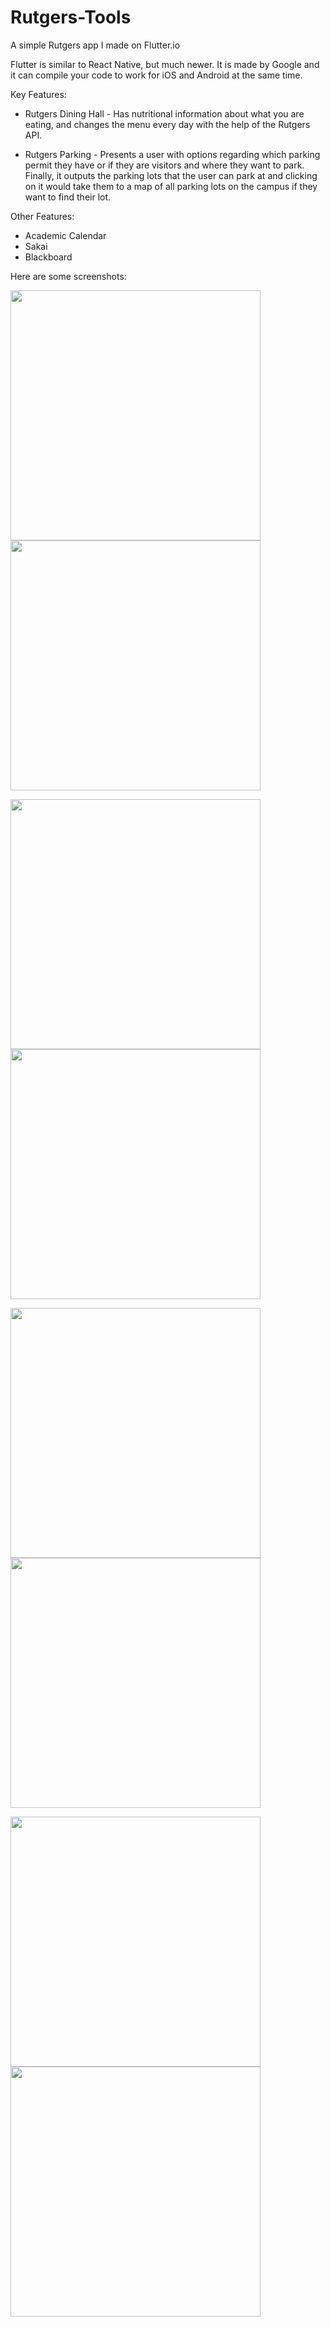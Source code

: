 # Rutgers-Tools
A simple Rutgers app I made on Flutter.io

Flutter is similar to React Native, but much newer. It is made by Google and it can compile your code to work for iOS and Android at the same time.

Key Features:

- Rutgers Dining Hall - Has nutritional information about what you are eating, and changes the menu every day with the help of the Rutgers API.

- Rutgers Parking - Presents a user with options regarding which parking permit they have or if they are visitors and where they want to park. Finally, it outputs the parking lots that the user can park at and clicking on it would take them to a map of all parking lots on the campus if they want to find their lot.

Other Features:

- Academic Calendar
- Sakai
- Blackboard

Here are some screenshots:

<p float="left">
  <img src="assets/Img1.png" width="400" />
  <img src="assets/Img2.png" width="400" /> 
</p>

<p float="left">
  <img src="assets/Img3.png" width="400" />
  <img src="assets/Img4.png" width="400" /> 
</p>

<p float="left">
  <img src="assets/Img5.png" width="400" />
  <img src="assets/Img6.png" width="400" /> 
</p>

<p float="left">
  <img src="assets/Img7.png" width="400" />
  <img src="assets/Img8.png" width="400" />
</p>
